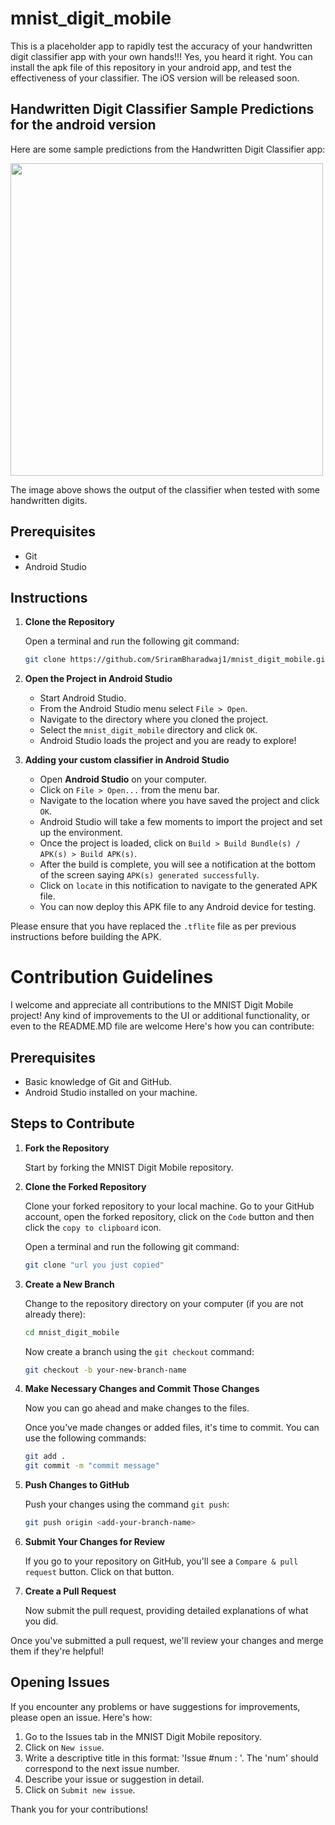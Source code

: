 # mnist_digit_mobile

This is a placeholder app to rapidly test the accuracy of your handwritten digit classifier app with your own hands!!!
Yes, you heard it right. You can install the apk file of this repository in your android app, and test the effectiveness of your classifier.
The iOS version will be released soon.

## Handwritten Digit Classifier Sample Predictions for the android version

Here are some sample predictions from the Handwritten Digit Classifier app:

<img src = 'https://github.com/SriramBharadwaj1/mnist_digit_mobile/blob/master/assets/sample_predictions.jpeg' height = 500>

The image above shows the output of the classifier when tested with some handwritten digits.


## Prerequisites

- Git
- Android Studio

## Instructions

1. **Clone the Repository**

    Open a terminal and run the following git command:

    ```bash
    git clone https://github.com/SriramBharadwaj1/mnist_digit_mobile.git
    ```

2. **Open the Project in Android Studio**

    - Start Android Studio.
    - From the Android Studio menu select `File > Open`.
    - Navigate to the directory where you cloned the project.
    - Select the `mnist_digit_mobile` directory and click `OK`.
    - Android Studio loads the project and you are ready to explore!
3. **Adding your custom classifier in Android Studio**
    - Open **Android Studio** on your computer.
    - Click on `File > Open...` from the menu bar.
    - Navigate to the location where you have saved the project and click `OK`.
    - Android Studio will take a few moments to import the project and set up the environment.
    - Once the project is loaded, click on `Build > Build Bundle(s) / APK(s) > Build APK(s)`.
    - After the build is complete, you will see a notification at the bottom of the screen saying `APK(s) generated successfully`.
    - Click on `locate` in this notification to navigate to the generated APK file.
    - You can now deploy this APK file to any Android device for testing.

Please ensure that you have replaced the `.tflite` file as per previous instructions before building the APK.

# Contribution Guidelines

I welcome and appreciate all contributions to the MNIST Digit Mobile project! Any kind of improvements to the UI or additional functionality, or even to the README.MD file are welcome Here's how you can contribute:

## Prerequisites

- Basic knowledge of Git and GitHub.
- Android Studio installed on your machine.

## Steps to Contribute

1. **Fork the Repository**

    Start by forking the MNIST Digit Mobile repository.

2. **Clone the Forked Repository**

    Clone your forked repository to your local machine. Go to your GitHub account, open the forked repository, click on the `Code` button and then click the `copy to clipboard` icon.

    Open a terminal and run the following git command:

    ```bash
    git clone "url you just copied"
    ```

3. **Create a New Branch**

    Change to the repository directory on your computer (if you are not already there):

    ```bash
    cd mnist_digit_mobile
    ```

    Now create a branch using the `git checkout` command:

    ```bash
    git checkout -b your-new-branch-name
    ```

4. **Make Necessary Changes and Commit Those Changes**

    Now you can go ahead and make changes to the files.

    Once you've made changes or added files, it's time to commit. You can use the following commands:

    ```bash
    git add .
    git commit -m "commit message"
    ```

5. **Push Changes to GitHub**

    Push your changes using the command `git push`:

    ```bash
    git push origin <add-your-branch-name>
    ```

6. **Submit Your Changes for Review**

    If you go to your repository on GitHub, you'll see a `Compare & pull request` button. Click on that button.

7. **Create a Pull Request**

    Now submit the pull request, providing detailed explanations of what you did.

Once you've submitted a pull request, we'll review your changes and merge them if they're helpful!

## Opening Issues

If you encounter any problems or have suggestions for improvements, please open an issue. Here's how:

1. Go to the Issues tab in the MNIST Digit Mobile repository.
2. Click on `New issue`.
3. Write a descriptive title in this format: 'Issue #num : <the issue>'. The 'num' should correspond to the next issue number.
4. Describe your issue or suggestion in detail.
5. Click on `Submit new issue`.

Thank you for your contributions!
